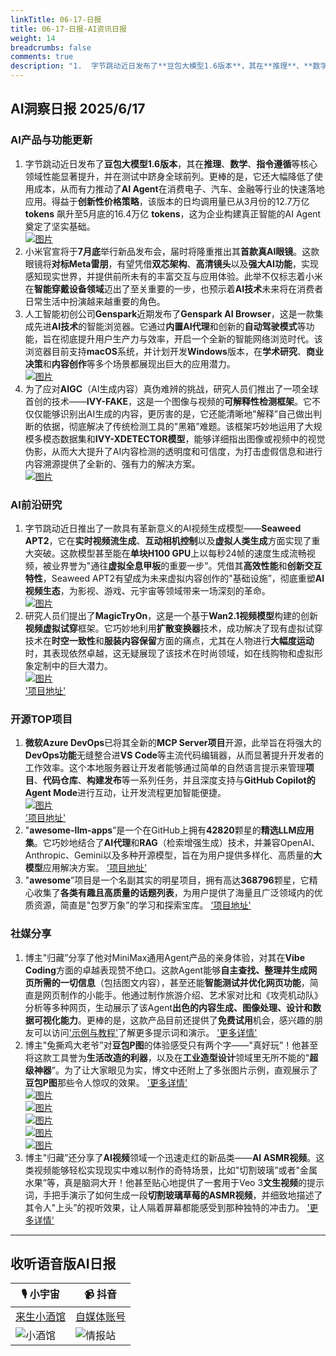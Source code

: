```yaml
---
linkTitle: 06-17-日报
title: 06-17-日报-AI资讯日报
weight: 14
breadcrumbs: false
comments: true
description: "1.  字节跳动近日发布了**豆包大模型1.6版本**，其在**推理**、**数学**、**指令遵循**等核心领域性能显著提升，并在测试中跻身全球前列。更棒的是，它还大幅降低了使用成本，从而有力推动了**AI Agent**在消费电子、汽车、金融等行业的快速落地应用。得益于**创新性价格策略**，该"
---
```


## AI洞察日报 2025/6/17

### **AI产品与功能更新**
1.  字节跳动近日发布了**豆包大模型1.6版本**，其在**推理**、**数学**、**指令遵循**等核心领域性能显著提升，并在测试中跻身全球前列。更棒的是，它还大幅降低了使用成本，从而有力推动了**AI Agent**在消费电子、汽车、金融等行业的快速落地应用。得益于**创新性价格策略**，该版本的日均调用量已从3月份的12.7万亿 **tokens** 飙升至5月底的16.4万亿 **tokens**，这为企业构建真正智能的AI Agent奠定了坚实基础。 <br/> [![图片](https://cdn.jsdmirror.com/gh/justlovemaki/imagehub@main/images/2025/07/news_01k024gfbhezwrmw589vpk7qea.avif)](https://cdn.jsdmirror.com/gh/justlovemaki/imagehub@main/images/2025/07/news_01k024gfbhezwrmw589vpk7qea.avif) <br/>
2.  小米官宣将于**7月底**举行新品发布会，届时将隆重推出其**首款真AI眼镜**。这款眼镜将**对标Meta雷朋**，有望凭借**双芯架构**、**高清镜头**以及**强大AI功能**，实现感知现实世界，并提供前所未有的丰富交互与应用体验。此举不仅标志着小米在**智能穿戴设备领域**迈出了至关重要的一步，也预示着**AI技术**未来将在消费者日常生活中扮演越来越重要的角色。
3.  人工智能初创公司**Genspark**近期发布了**Genspark AI Browser**，这是一款集成先进**AI技术**的智能浏览器。它通过**内置AI代理**和创新的**自动驾驶模式**等功能，旨在彻底提升用户生产力与效率，开启一个全新的智能网络浏览时代。该浏览器目前支持**macOS**系统，并计划开发**Windows**版本，在**学术研究**、**商业决策**和**内容创作**等多个场景都展现出巨大的应用潜力。 <br/> [![图片](https://cdn.jsdmirror.com/gh/justlovemaki/imagehub@main/images/2025/07/news_01k024gk22ffqtykw77h1r0z5s.avif)](https://cdn.jsdmirror.com/gh/justlovemaki/imagehub@main/images/2025/07/news_01k024gk22ffqtykw77h1r0z5s.avif) <br/>
4.  为了应对**AIGC**（AI生成内容）真伪难辨的挑战，研究人员们推出了一项全球首创的技术——**IVY-FAKE**，这是一个图像与视频的**可解释性检测框架**。它不仅仅能够识别出AI生成的内容，更厉害的是，它还能清晰地"解释”自己做出判断的依据，彻底解决了传统检测工具的"黑箱”难题。该框架巧妙地运用了大规模多模态数据集和**IVY-XDETECTOR模型**，能够详细指出图像或视频中的视觉伪影，从而大大提升了AI内容检测的透明度和可信度，为打击虚假信息和进行内容溯源提供了全新的、强有力的解决方案。 <br/> [![图片](https://cdn.jsdmirror.com/gh/justlovemaki/imagehub@main/images/2025/07/news_01k024gpf4ek2sekd8sc5xac1e.avif)](https://cdn.jsdmirror.com/gh/justlovemaki/imagehub@main/images/2025/07/news_01k024gpf4ek2sekd8sc5xac1e.avif) <br/>

### **AI前沿研究**
1.  字节跳动近日推出了一款具有革新意义的AI视频生成模型——**Seaweed APT2**，它在**实时视频流生成**、**互动相机控制**以及**虚拟人类生成**方面实现了重大突破。这款模型甚至能在**单块H100 GPU**上以每秒24帧的速度生成流畅视频，被业界誉为"通往**虚拟全息甲板**的重要一步”。凭借其**高效性能**和**创新交互特性**，Seaweed APT2有望成为未来虚拟内容创作的"基础设施”，彻底重塑**AI视频生态**，为影视、游戏、元宇宙等领域带来一场深刻的革命。 <br/> [![图片](https://cdn.jsdmirror.com/gh/justlovemaki/imagehub@main/images/2025/07/news_01k024gszgfmyt2wy2hx3h6a4w.avif)](https://cdn.jsdmirror.com/gh/justlovemaki/imagehub@main/images/2025/07/news_01k024gszgfmyt2wy2hx3h6a4w.avif) <br/>
2.  研究人员们提出了**MagicTryOn**，这是一个基于**Wan2.1视频模型**构建的创新**视频虚拟试穿**框架。它巧妙地利用**扩散变换器**技术，成功解决了现有虚拟试穿技术在**时空一致性**和**服装内容保留**方面的痛点，尤其在人物进行**大幅度运动**时，其表现依然卓越，这无疑展现了该技术在时尚领域，如在线购物和虚拟形象定制中的巨大潜力。 <br/> [![图片](https://cdn.jsdmirror.com/gh/justlovemaki/imagehub@main/images/2025/07/news_01k024gx04fq4s0c5nssd7t024.avif)](https://cdn.jsdmirror.com/gh/justlovemaki/imagehub@main/images/2025/07/news_01k024gx04fq4s0c5nssd7t024.avif) <br/> ['项目地址'](https://vivocameraresearch.github.io/magictryon/)

### **开源TOP项目**
1.  **微软Azure DevOps**已将其全新的**MCP Server项目**开源，此举旨在将强大的**DevOps功能**无缝整合进**VS Code**等主流代码编辑器，从而显著提升开发者的工作效率。这个本地服务器让开发者能够通过简单的自然语言提示来管理**项目**、**代码仓库**、**构建发布**等一系列任务，并且深度支持与**GitHub Copilot的Agent Mode**进行互动，让开发流程更加智能便捷。 <br/> [![图片](https://cdn.jsdmirror.com/gh/justlovemaki/imagehub@main/images/2025/07/news_01k024h201em09ww2jpbh300j1.avif)](https://cdn.jsdmirror.com/gh/justlovemaki/imagehub@main/images/2025/07/news_01k024h201em09ww2jpbh300j1.avif) <br/> ['项目地址'](https://github.com/microsoft/azure-devops-mcp)
2.  "**awesome-llm-apps**”是一个在GitHub上拥有**42820**颗星的**精选LLM应用集**。它巧妙地结合了**AI代理**和**RAG**（检索增强生成）技术，并兼容OpenAI、Anthropic、Gemini以及多种开源模型，旨在为用户提供多样化、高质量的**大模型**应用解决方案。 ['项目地址'](https://github.com/Shubhamsaboo/awesome-llm-apps)
3.  "**awesome**”项目是一个名副其实的明星项目，拥有高达**368796**颗星，它精心收集了**各类有趣且高质量的话题列表**，为用户提供了海量且广泛领域内的优质资源，简直是"包罗万象”的学习和探索宝库。 ['项目地址'](https://github.com/sindresorhus/awesome)

### **社媒分享**
1.  博主"归藏”分享了他对MiniMax通用Agent产品的亲身体验，对其在**Vibe Coding**方面的卓越表现赞不绝口。这款Agent能够**自主查找、整理并生成网页所需的一切信息**（包括图文内容），甚至还能**智能测试并优化网页功能**，简直是网页制作的小能手。他通过制作旅游介绍、艺术家对比和《攻壳机动队》分析等多种网页，生动展示了该Agent**出色的内容生成、图像处理、设计和数据可视化能力**。更棒的是，这款产品目前还提供了**免费试用**机会，感兴趣的朋友可以访问['示例与教程'](https://mp.weixin.qq.com/s/E1ivlVdvP6EE9k4rnVGQg)了解更多提示词和演示。 ['更多详情'](https://m.okjike.com/originalPosts/684fd230f0d718ce7a98c061)
2.  博主"兔撕鸡大老爷”对**豆包P图**的体验感受只有两个字——"真好玩”！他甚至将这款工具誉为**生活改造的利器**，以及在**工业造型设计**领域里无所不能的"**超级神器**”。为了让大家眼见为实，博文中还附上了多张图片示例，直观展示了**豆包P图**那些令人惊叹的效果。 ['更多详情'](https://m.okjike.com/originalPosts/684fcc4d3ed7abe5a4c7ffd9)  <br/> [![图片](https://cdnv2.ruguoapp.com/FhTI-8kz9ZFN8WUFK7EfLnWu17IGv3.jpg)](https://cdnv2.ruguoapp.com/FhTI-8kz9ZFN8WUFK7EfLnWu17IGv3.jpg) <br/> [![图片](https://cdnv2.ruguoapp.com/Flxu2FJnbiVgJ2gfXCaFH6eFaBEuv3.jpg)](https://cdnv2.ruguoapp.com/Flxu2FJnbiVgJ2gfXCaFH6eFaBEuv3.jpg) <br/> [![图片](https://cdnv2.ruguoapp.com/FlO-2nK1xWLFabbTJ-uq5SYhA8gPv3.jpg)](https://cdnv2.ruguoapp.com/FlO-2nK1xWLFabbTJ-uq5SYhA8gPv3.jpg) <br/> [![图片](https://cdnv2.ruguoapp.com/FlIQ14lFAJLmNyQDSub9PpB-L2Wqv3.jpg)](https://cdnv2.ruguoapp.com/FlIQ14lFAJLmNyQDSub9PpB-L2Wqv3.jpg) <br/> [![图片](https://cdnv2.ruguoapp.com/Fj0ilTSkCW9DfbWtgRpSct4ymiJ_v3.png)](https://cdnv2.ruguoapp.com/Fj0ilTSkCW9DfbWtgRpSct4ymiJ_v3.png) <br/>
3.  博主"归藏”还分享了**AI视频**领域一个迅速走红的新品类——**AI ASMR视频**。这类视频能够轻松实现现实中难以制作的奇特场景，比如"切割玻璃”或者"金属水果”等，真是脑洞大开！他甚至贴心地提供了一套用于Veo 3**文生视频**的提示词，手把手演示了如何生成一段**切割玻璃草莓的ASMR视频**，并细致地描述了其令人"上头”的视听效果，让人隔着屏幕都能感受到那种独特的冲击力。 ['更多详情'](https://m.okjike.com/originalPosts/684f99f9f0d718ce7a94b769)

---

## **收听语音版AI日报**

| 🎙️ **小宇宙** | 📹 **抖音** |
| --- | --- |
| [来生小酒馆](https://www.xiaoyuzhoufm.com/podcast/683c62b7c1ca9cf575a5030e)  |   [自媒体账号](https://www.douyin.com/user/MS4wLjABAAAAwpwqPQlu38sO38VyWgw9ZjDEnN4bMR5j8x111UxpseHR9DpB6-CveI5KRXOWuFwG)| 
| ![小酒馆](https://cdn.jsdmirror.com/gh/justlovemaki/imagehub@main/logo/f959f7984e9163fc50d3941d79a7f262.md.png) | ![情报站](https://cdn.jsdmirror.com/gh/justlovemaki/imagehub@main/logo/7fc30805eeb831e1e2baa3a240683ca3.md.png) |

​    

